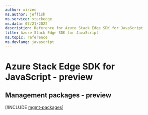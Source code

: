 ```yaml
---
author: xirzec
ms.author: jeffish
ms.service: stackedge
ms.data: 07/21/2022
description: Reference for Azure Stack Edge SDK for JavaScript
title: Azure Stack Edge SDK for JavaScript
ms.topic: reference
ms.devlang: javascript
---
```

# Azure Stack Edge SDK for JavaScript - preview

## Management packages - preview
[!INCLUDE [mgmt-packages](stack-edge-mgmt-index.md)]
